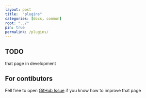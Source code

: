 ```yaml
---
layout: post
title:  "plugins"
categories: [docs, common]
root: "../"
pin: true
permalink: /plugins/
---
```


## TODO

that page in development

## For contibutors

Fell free to open [GitHub Issue](https://github.com/blockspacer/flextool/issues) if you know how to improve that page
